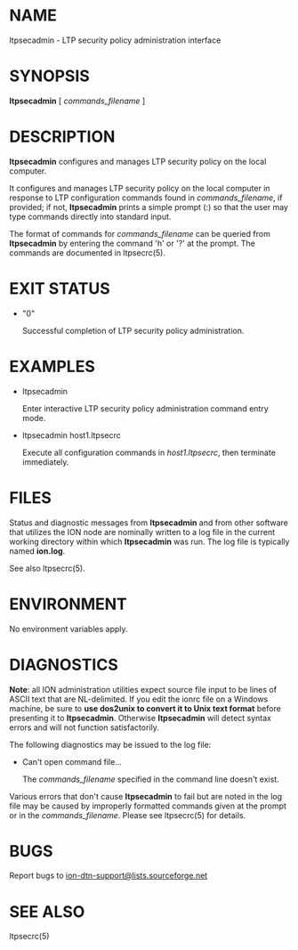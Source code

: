 # NAME

ltpsecadmin - LTP security policy administration interface

# SYNOPSIS

**ltpsecadmin** \[ _commands\_filename_ \]

# DESCRIPTION

**ltpsecadmin** configures and manages LTP security policy on the local computer.

It configures and manages LTP security policy on the local
computer in response to LTP configuration commands found in
_commands\_filename_, if provided; if not, **ltpsecadmin** prints
a simple prompt (:) so that the user may type commands directly
into standard input.

The format of commands for _commands\_filename_ can be queried from
**ltpsecadmin** by entering the command 'h' or '?' at the prompt.  The
commands are documented in ltpsecrc(5).

# EXIT STATUS

- "0"

    Successful completion of LTP security policy administration.

# EXAMPLES

- ltpsecadmin

    Enter interactive LTP security policy administration command entry mode.

- ltpsecadmin host1.ltpsecrc

    Execute all configuration commands in _host1.ltpsecrc_, then terminate
    immediately.

# FILES

Status and diagnostic messages from **ltpsecadmin** and from other software that
utilizes the ION node are nominally written to a log file in the current
working directory within which **ltpsecadmin** was run.  The log file is
typically named **ion.log**.

See also ltpsecrc(5).

# ENVIRONMENT

No environment variables apply.

# DIAGNOSTICS

**Note**: all ION administration utilities expect source file input to be
lines of ASCII text that are NL-delimited.  If you edit the ionrc file on
a Windows machine, be sure to **use dos2unix to convert it to Unix text format**
before presenting it to **ltpsecadmin**.  Otherwise **ltpsecadmin** will detect
syntax errors and will not function satisfactorily.

The following diagnostics may be issued to the log file:

- Can't open command file...

    The _commands\_filename_ specified in the command line doesn't exist.

Various errors that don't cause **ltpsecadmin** to fail but are noted in the
log file may be caused by improperly formatted commands given at the prompt
or in the _commands\_filename_.  Please see ltpsecrc(5) for details.

# BUGS

Report bugs to <ion-dtn-support@lists.sourceforge.net>

# SEE ALSO

ltpsecrc(5)
